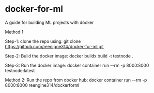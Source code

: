 # docker-for-ml
A guide for building ML projects with docker

Method 1:


Step-1:
clone the repo using:
git clone https://github.com/reenigne314/docker-for-ml.git

Step-2:
Build the docker image:
docker buildx build -t testnode .

Step-3:
Run the docker image:
docker container run --rm -p 8000:8000 testnode:latest

Method 2:
Run the repo from docker hub:
docker container run --rm -p 8000:8000 reengine314/dockerforml
